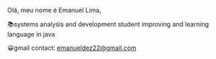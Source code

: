 Olá, meu nome é Emanuel Lima,

 📚systems analysis and development student
   improving and learning language in java
   
 😀gmail contact: emanueldez22@gmail.com
 
 
     
 
